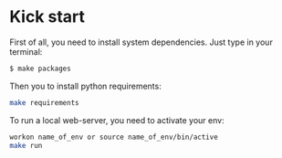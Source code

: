 # Kick start

First of all, you need to install system dependencies. Just type in your terminal:
```bash
$ make packages
```

Then you to install python requirements:
```bash
make requirements
```

To run a local web-server, you need to activate your env:
```bash
workon name_of_env or source name_of_env/bin/active
make run
```
